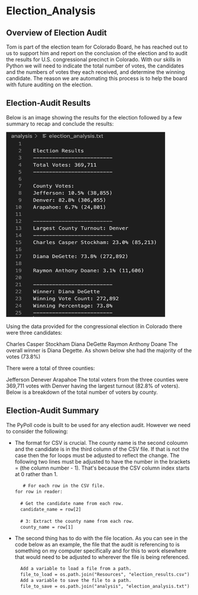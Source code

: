 # Election_Analysis

## Overview of Election Audit
Tom is part of the election team for Colorado Board, he has reached out to us to support him and report on the conclusion of the election and to audit the results for U.S. congressional precinct in Colorado. With our skills in Python we will need to indicate the total number of votes, the candidates and the numbers of votes they each received, and determine the winning candidate. The reason we are automating this process is to help the board with future auditing on the election. 


## Election-Audit Results
Below is an image showing the results for the election followed by a few summary to recap and conclude the results:

<img src="https://github.com/myaakoub93/Election_Analysis-Python/blob/main/Final%20Election%20Results.png" width="430" height="500" />   

Using the data provided for the congressional election in Colorado there were three candidates:

Charles Casper Stockham
Diana DeGette
Raymon Anthony Doane The overall winner is Diana Degette. As shown below she had the majority of the votes (73.8%)

There were a total of three counties:

Jefferson
Denever
Arapahoe The total voters from the three counties were 369,711 votes with Denver having the largest turnout (82.8% of voters). Below is a breakdown of the total number of voters by county.

## Election-Audit Summary
The PyPoll code is built to be used for any election audit. However we need to consider the following:

- The format for CSV is crucial. The county name is the second coloumn and the candidate is in the third column of the CSV file. If that is not the case then the for loops must be adjusted to reflect the change. The following two lines must be adjusted to have the number in the brackets = (the column number - 1). That's because the CSV column index starts at 0 rather than 1. 

         # For each row in the CSV file.
      for row in reader:

        # Get the candidate name from each row.
        candidate_name = row[2]

        # 3: Extract the county name from each row.
        county_name = row[1]



- The second thing has to do with the file location. As you can see in the code below as an example, the file that the audit is referencing to is something on my computer specifically and for this to work elsewhere that would need to be adjusted to wherever the file is being referenced.

        Add a variable to load a file from a path.
        file_to_load = os.path.join("Resources", "election_results.csv")
        Add a variable to save the file to a path.
        file_to_save = os.path.join("analysis", "election_analysis.txt")   

